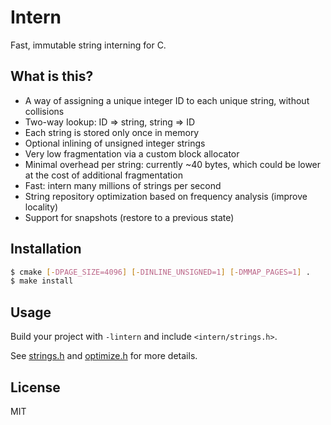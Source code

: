 # Intern

Fast, immutable string interning for C.

## What is this?

- A way of assigning a unique integer ID to each unique string, without collisions
- Two-way lookup: ID => string, string => ID
- Each string is stored only once in memory
- Optional inlining of unsigned integer strings
- Very low fragmentation via a custom block allocator
- Minimal overhead per string: currently ~40 bytes, which could be lower at the cost of additional fragmentation
- Fast: intern many millions of strings per second
- String repository optimization based on frequency analysis (improve locality)
- Support for snapshots (restore to a previous state)

## Installation

```sh
$ cmake [-DPAGE_SIZE=4096] [-DINLINE_UNSIGNED=1] [-DMMAP_PAGES=1] .
$ make install
```

## Usage

Build your project with `-lintern` and include `<intern/strings.h>`.

See [strings.h][strings.h] and [optimize.h][optimize.h] for more details.

[strings.h]: https://github.com/chriso/intern.c/blob/master/strings.h
[optimize.h]: https://github.com/chriso/intern.c/blob/master/optimize.h

## License

MIT
